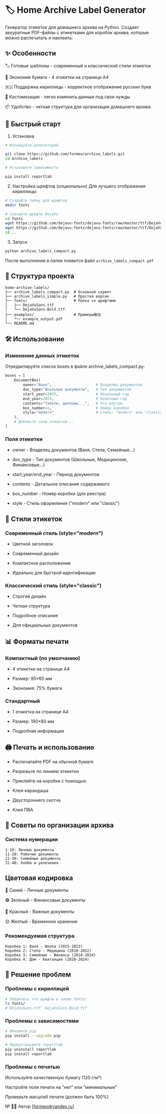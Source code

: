 # 🏷️ Home Archive Label Generator
Генератор этикеток для домашнего архива на Python. Создает аккуратные PDF-файлы с этикетками для коробок архива, которые можно распечатать и наклеить.

## ✨ Особенности
🏷️ Готовые шаблоны - современный и классический стили этикеток

📄 Экономия бумаги - 4 этикетки на странице А4

🇷🇺 Поддержка кириллицы - корректное отображение русских букв

🎨 Кастомизация - легко изменить данные под свои нужды

📦 Удобство - четкая структура для организации домашнего архива

## 🚀 Быстрый старт
1. Установка
```bash
# Клонируйте репозиторий

git clone https://github.com/formeo/archive_labels.git
cd archive_labels

# Установите зависимости

pip install reportlab
```
2. Настройка шрифтов (опционально)
Для лучшего отображения кириллицы:
```bash
# Создайте папку для шрифтов
mkdir fonts

# Скачайте шрифты DejaVu
cd fonts
wget https://github.com/dejavu-fonts/dejavu-fonts/raw/master/ttf/DejaVuSans.ttf
wget https://github.com/dejavu-fonts/dejavu-fonts/raw/master/ttf/DejaVuSans-Bold.ttf
cd ..
```
3. Запуск
```bash
python archive_labels_compact.py
```
После выполнения в папке появится файл  ``` archive_labels_compact.pdf ```

## 📁 Структура проекта
```text
home-archive-labels/
├── archive_labels_compact.py  # Основной скрипт
├── archive_labels_simple.py   # Простая версия
├── fonts/                     # Папка со шрифтами
│   ├── DejaVuSans.ttf
│   └── DejaVuSans-Bold.ttf
├── examples/                  # Примеры输出
│   └── example_output.pdf
└── README.md
```
## 🛠 Использование
### Изменение данных этикеток
Отредактируйте список boxes в файле archive_labels_compact.py:

```python
boxes = [
    DocumentBox(
        owner="Ваня",                    # Владелец документов
        doc_type="Школьные документы",   # Тип документов
        start_year=2015,                 # Начальный год
        end_year=2023,                   # Конечный год
        contents="Табели, дипломы...",   # Что внутри
        box_number=1,                    # Номер коробки
        style="modern"                   # Стиль: "modern" или "classic"
    ),
    # Добавьте свои этикетки...
]
```
### Поля этикетки
* owner - Владелец документов (Ваня, Степа, Семейные...)

* doc_type - Тип документов (Школьные, Медицинские, Финансовые...)

* start_year/end_year - Период документов

* contents - Детальное описание содержимого

* box_number - Номер коробки (для реестра)

* style - Стиль оформления ("modern" или "classic")

## 🎨 Стили этикеток
### Современный стиль (style="modern")
* Цветной заголовок

* Современный дизайн

* Компактное расположение

* Идеально для быстрой идентификации

### Классический стиль (style="classic")
* Строгий дизайн

* Четкая структура

* Подробное описание

* Для официальных документов

## 📊 Форматы печати
### Компактный (по умолчанию)
* 4 этикетки на странице А4

* Размер: 95×65 мм

* Экономия: 75% бумаги

### Стандартный
* 1 этикетка на странице А4

* Размер: 190×80 мм

* Подробная информация

## 🖨️ Печать и использование
* Распечатайте PDF на обычной бумаге

* Разрежьте по линиям этикетки

* Приклейте на коробки с помощью:

* Клея-карандаша

* Двустороннего скотча

* Клея ПВА

## 📝 Советы по организации архива
### Система нумерации
```text
1-10: Личные документы
11-20: Рабочие документы  
21-30: Семейные документы
31-40: Хобби и увлечения
```
## Цветовая кодировка
🔵 Синий - Личные документы

🟢 Зеленый - Финансовые документы

🔴 Красный - Важные документы

🟡 Желтый - Временное хранение

### Рекомендуемая структура
```text
Коробка 1: Ваня - Школа (2015-2023)
Коробка 2: Степа - Медицина (2010-2022)  
Коробка 3: Семейные - Финансы (2018-2024)
Коробка 4: Дом - Квитанции (2020-2024)
```
## 🐛 Решение проблем
### Проблемы с кириллицей
```bash
# Убедитесь что шрифты в папке fonts/
ls fonts/
# DejaVuSans.ttf  DejaVuSans-Bold.ttf
```
### Проблемы с зависимостями
```bash
# Обновите pip
pip install --upgrade pip

# Переустановите reportlab
pip uninstall reportlab
pip install reportlab
```
### Проблемы с печатью
Используйте качественную бумагу (120 г/м²)

Настройте поля печати на "нет" или "минимальные"

Проверьте масштаб печати (должен быть 100%)

№ 👨‍💻 Автор
[formeo@yandex.ru]



